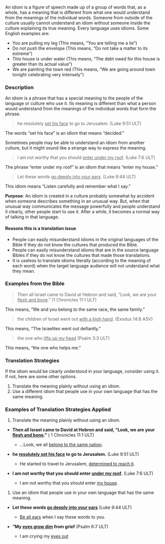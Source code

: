 
An idiom is a figure of speech made up of a group of words that, as a whole, has a meaning that is different from what one would understand from the meanings of the individual words. Someone from outside of the culture usually cannot understand an idiom without someone inside the culture explaining its true meaning. Every language uses idioms. Some English examples are:

* You are pulling my leg (This means, “You are telling me a lie”)
* Do not push the envelope (This means, “Do not take a matter to its extreme”)
* This house is under water (This means, “The debt owed for this house is greater than its actual value”)
* We are painting the town red (This means, “We are going around town tonight celebrating very intensely”)

### Description

An idiom is a phrase that has a special meaning to the people of the language or culture who use it. Its meaning is different than what a person would understand from the meanings of the individual words that form the phrase.

>he resolutely <u>set his face</u> to go to Jerusalem. (Luke 9:51 ULT)

The words “set his face” is an idiom that means “decided.”

Sometimes people may be able to understand an idiom from another culture, but it might sound like a strange way to express the meaning.

>I am not worthy that you should <u>enter under my roof</u>. (Luke 7:6 ULT)

The phrase “enter under my roof” is an idiom that means “enter my house.”

>Let these words <u>go deeply into your ears</u>.  (Luke 9:44 ULT)

This idiom means “Listen carefully and remember what I say.”

**Purpose**: An idiom is created in a culture probably somewhat by accident when someone describes something in an unusual way. But, when that unusual way communicates the message powerfully and people understand it clearly, other people start to use it. After a while, it becomes a normal way of talking in that language.

#### Reasons this is a translation issue

* People can easily misunderstand idioms in the original languages of the Bible if they do not know the cultures that produced the Bible.
* People can easily misunderstand idioms that are in the source language Bibles if they do not know the cultures that made those translations.
* It is useless to translate idioms literally (according to the meaning of each word) when the target language audience will not understand what they mean.

### Examples from the Bible

>Then all Israel came to David at Hebron and said, “Look, we are your <u>flesh and bone</u>.” (1 Chronicles 11:1 ULT)

This means, “We and you belong to the same race, the same family.”

>the children of Israel went out <u>with a high hand</u>. (Exodus 14:8 ASV)

This means, “The Israelites went out defiantly.”

>the one who <u>lifts up my head</u> (Psalm 3:3 ULT)

This means, “the one who helps me.”

### Translation Strategies

If the idiom would be clearly understood in your language, consider using it. If not, here are some other options.

1. Translate the meaning plainly without using an idiom.
1. Use a different idiom that people use in your own language that has the same meaning.

### Examples of Translation Strategies Applied

1. Translate the meaning plainly without using an idiom.

  * **Then all Israel came to David at Hebron and said, “Look, we are your <u>flesh and bone</u>.”** ( 1 Chronicles 11:1 ULT)
      * ...Look, we all <u>belong to the same nation</u>.

  * **he <u>resolutely set his face</u> to go to Jerusalem.** (Luke 9:51 ULT)
      * He started to travel to Jerusalem, <u>determined to reach it</u>.

  * **I am not worthy that you should enter <u>under my roof</u>.** (Luke 7:6 ULT)
      * I am not worthy that you should enter <u>my house</u>.

1. Use an idiom that people use in your own language that has the same meaning.

  * **Let these words <u>go deeply into your ears</u>**  (Luke 9:44 ULT)
      * <u>Be all ears</u> when I say these words to you.

  * **”My <u>eyes grow dim</u> from grief** (Psalm 6:7 ULT)
      * I am crying my <u>eyes out</u>

